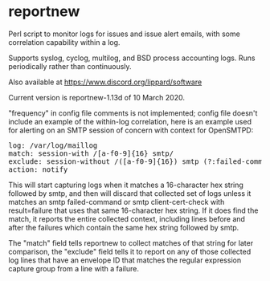 # reportnew
Perl script to monitor logs for issues and issue alert emails, with some correlation capability within a log.

Supports syslog, cyclog, multilog, and BSD process accounting logs. Runs periodically rather than continuously.

Also available at https://www.discord.org/lippard/software

Current version is reportnew-1.13d of 10 March 2020.

"frequency" in config file comments is not implemented; config file doesn't include an example of
the within-log correlation, here is an example used for alerting on an SMTP session of concern with
context for OpenSMTPD:

<PRE>
log: /var/log/maillog
match: session-with /[a-f0-9]{16} smtp/
exclude: session-without /([a-f0-9]{16}) smtp (?:failed-command|client-cert-check result="failure")/
action: notify <emailaddress>
</PRE>

This will start capturing logs when it matches a 16-character hex string followed by smtp, and then will
discard that collected set of logs unless it matches an smtp failed-command or smtp client-cert-check with
result=failure that uses that same 16-character hex string. If it does find the match, it reports the entire
collected context, including lines before and after the failures which contain the same hex string followed
by smtp.

The "match" field tells reportnew to collect matches of that string for later comparison, the "exclude"
field tells it to report on any of those collected log lines that have an envelope ID that matches the
regular expression capture group from a line with a failure.


